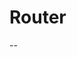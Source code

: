 # Router
--
<?php

use System\Router;

use App\Controllers\Message\IndexController as Main;
use App\Controllers\Message\SaveController as Save;
use App\Controllers\Message\Add as Add;


Router::group ('/message', function (){
    Router::post ('/save', new Save);
    Router::get ('/add/{:id}', new Add);
    Router::get ('/', new Main);
});
--
